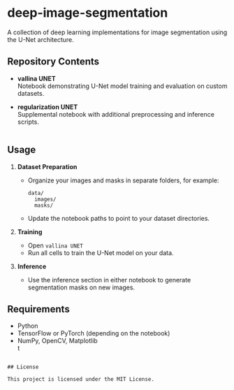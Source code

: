 # deep-image-segmentation

A collection of deep learning implementations for image segmentation using the U-Net architecture.

## Repository Contents

- **vallina UNET**  
  Notebook demonstrating U-Net model training and evaluation on custom datasets.

- **regularization UNET**  
  Supplemental notebook with additional preprocessing and inference scripts.


   ```

## Usage

1. **Dataset Preparation**  
   - Organize your images and masks in separate folders, for example:
     ```
     data/
       images/
       masks/
     ```
   - Update the notebook paths to point to your dataset directories.

2. **Training**  
   - Open `vallina UNET`  
   - Run all cells to train the U-Net model on your data.

3. **Inference**  
   - Use the inference section in either notebook to generate segmentation masks on new images.

## Requirements

- Python  
- TensorFlow or PyTorch (depending on the notebook)  
- NumPy, OpenCV, Matplotlib  
t
```

## License

This project is licensed under the MIT License.
